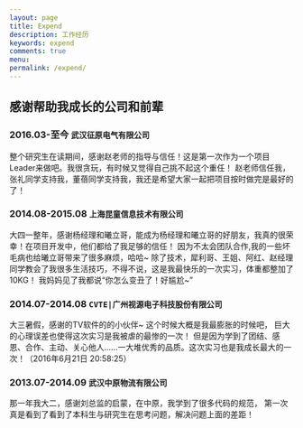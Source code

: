 ```yaml
---
layout: page
title: Expend
description: 工作经历
keywords: expend
comments: true
menu: 
permalink: /expend/
---
```


## 感谢帮助我成长的公司和前辈


### 2016.03-至今 `武汉征原电气有限公司`

整个研究生在读期间，感谢赵老师的指导与信任！这是第一次作为一个项目Leader来做吧。我很贪玩，有时候又觉得自己挑不起这个重任！
赵老师信任我，张礼同学支持我，董蓓同学支持我，我还是希望大家一起把项目按时做完是最好的了！

### 2014.08-2015.08 `上海昆童信息技术有限公司`

大四一整年，感谢杨经理和曦立哥，能成为杨经理和曦立哥的好朋友，我真的很荣幸！在项目开发中，他们都给了我足够的信任！
因为不太会团队合作,我的一些坏毛病也给曦立哥带来了很多麻烦，哈哈~
除了技术，犀利哥、王姐、阿红、赵经理同学教会了我很多生活技巧，不得不说，这是我最快乐的一次实习，体重都整加了10KG！
我妈妈见了我都说“你怎么变丑了！好尴尬~”

### 2014.07-2014.08 `CVTE|广州视源电子科技股份有限公司`

大三暑假，感谢的TV软件的的小伙伴~ 这个时候大概是我最膨胀的时候吧，
巨大的心理误差也使得这次实习是我被虐的最惨的一次！
但是因为学到了团结、感恩、合作、主动、关心他人......一大堆优秀的品质。这次实习也是我成长最大的一次！（2016年6月21日 20:58:25）

### 2013.07-2014.09 `武汉中原物流有限公司`

那一年我大二，感谢刘总监的启蒙，在中原，我学到了很多代码的规范，
第一次真是看到了看到了本科生与研究生在思考问题，解决问题上面的差距！
